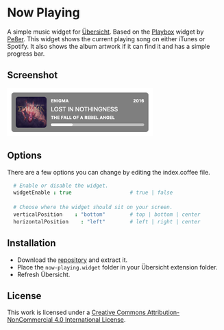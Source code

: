# Now Playing

A simple music widget for [Übersicht](http://tracesof.net/uebersicht). Based on the [Playbox](http://tracesof.net/uebersicht-widgets/#Playbox) widget by [Pe8er](https://github.com/Pe8er). This widget shows the current playing song on either iTunes or Spotify. It also shows the album artwork if it can find it and has a simple progress bar.

## Screenshot

![Screenshot](screenshots/screenshot.png)

## Options

There are a few options you can change by editing the index.coffee file.

```coffeescript
  # Enable or disable the widget.
  widgetEnable : true                   # true | false

  # Choose where the widget should sit on your screen.
  verticalPosition    : "bottom"        # top | bottom | center
  horizontalPosition    : "left"        # left | right | center
```

## Installation

- Download the [repository](https://github.com/dionmunk/ubersicht-now-playing/archive/master.zip) and extract it.
- Place the `now-playing.widget` folder in your Übersicht extension folder.
- Refresh Übersicht.

## License

This work is licensed under a [Creative Commons Attribution-NonCommercial 4.0 International License](https://creativecommons.org/licenses/by-nc/4.0/).
